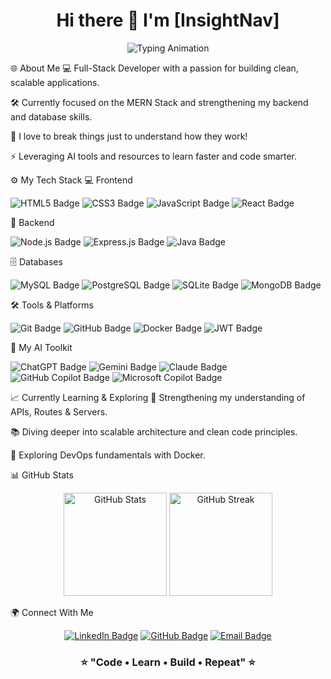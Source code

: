 <h1 align="center">Hi there 👋 I'm [InsightNav]</h1>

<p align="center">
<img src="https://readme-typing-svg.herokuapp.com?font=Fira+Code&size=22&duration=3000&pause=1000&color=00F7FF&center=true&vCenter=true&width=500&lines=Full+Stack+Developer+🚀;Backend+%26+Database+Enthusiast+🛠️;AI+Powered+Coder+🤖;Always+Learning+New+Things+📚" alt="Typing Animation" />
</p>

🌐 About Me
💻 Full-Stack Developer with a passion for building clean, scalable applications.

🛠️ Currently focused on the MERN Stack and strengthening my backend and database skills.

🚀 I love to break things just to understand how they work!

⚡ Leveraging AI tools and resources to learn faster and code smarter.

⚙️ My Tech Stack
💻 Frontend
<p>
<img src="https://img.shields.io/badge/HTML5-E34F26?style=for-the-badge&logo=html5&logoColor=fff" alt="HTML5 Badge" />
<img src="https://img.shields.io/badge/CSS3-1572B6?style=for-the-badge&logo=css3&logoColor=fff" alt="CSS3 Badge" />
<img src="https://img.shields.io/badge/JavaScript-F7DF1E?style=for-the-badge&logo=javascript&logoColor=000" alt="JavaScript Badge" />
<img src="https://img.shields.io/badge/React-61DAFB?style=for-the-badge&logo=react&logoColor=000" alt="React Badge" />
</p>

🔧 Backend
<p>
<img src="https://img.shields.io/badge/Node.js-339933?style=for-the-badge&logo=node.js&logoColor=fff" alt="Node.js Badge" />
<img src="https://img.shields.io/badge/Express.js-000?style=for-the-badge&logo=express&logoColor=fff" alt="Express.js Badge" />
<img src="https://img.shields.io/badge/Java-007396?style=for-the-badge&logo=openjdk&logoColor=fff" alt="Java Badge" />
</p>

🗄️ Databases
<p>
<img src="https://img.shields.io/badge/MySQL-4479A1?style=for-the-badge&logo=mysql&logoColor=fff" alt="MySQL Badge" />
<img src="https://img.shields.io/badge/PostgreSQL-336791?style=for-the-badge&logo=postgresql&logoColor=fff" alt="PostgreSQL Badge" />
<img src="https://img.shields.io/badge/SQLite-003B57?style=for-the-badge&logo=sqlite&logoColor=fff" alt="SQLite Badge" />
<img src="https://img.shields.io/badge/MongoDB-47A248?style=for-the-badge&logo=mongodb&logoColor=fff" alt="MongoDB Badge" />
</p>

🛠️ Tools & Platforms
<p>
<img src="https://img.shields.io/badge/Git-F05032?style=for-the-badge&logo=git&logoColor=fff" alt="Git Badge" />
<img src="https://img.shields.io/badge/GitHub-181717?style=for-the-badge&logo=github&logoColor=fff" alt="GitHub Badge" />
<img src="https://img.shields.io/badge/Docker-2496ED?style=for-the-badge&logo=docker&logoColor=fff" alt="Docker Badge" />
<img src="https://img.shields.io/badge/JWT-000?style=for-the-badge&logo=jsonwebtokens&logoColor=fff" alt="JWT Badge" />
</p>

🤖 My AI Toolkit
<p>
<img src="https://img.shields.io/badge/ChatGPT-10A37F?style=for-the-badge&logo=openai&logoColor=fff" alt="ChatGPT Badge" />
<img src="https://img.shields.io/badge/Gemini-4285F4?style=for-the-badge&logo=google&logoColor=fff" alt="Gemini Badge" />
<img src="https://img.shields.io/badge/Claude-FFD43B?style=for-the-badge&logo=anthropic&logoColor=000" alt="Claude Badge" />
<img src="https://img.shields.io/badge/GitHub%20Copilot-000?style=for-the-badge&logo=githubcopilot&logoColor=fff" alt="GitHub Copilot Badge" />
<img src="https://img.shields.io/badge/Microsoft%20Copilot-0078D4?style=for-the-badge&logo=microsoft&logoColor=fff" alt="Microsoft Copilot Badge" />
</p>

📈 Currently Learning & Exploring
🔭 Strengthening my understanding of APIs, Routes & Servers.

📚 Diving deeper into scalable architecture and clean code principles.

🐳 Exploring DevOps fundamentals with Docker.

📊 GitHub Stats
<p align="center">
<img src="https://github-readme-stats.vercel.app/api?username=InsightNav&show_icons=true&theme=tokyonight" alt="GitHub Stats" height="165"/>
<img src="https://github-readme-streak-stats.herokuapp.com/?user=InsightNav&theme=tokyonight" alt="GitHub Streak" height="165"/>
</p>

🌍 Connect With Me
<p align="center">
<a href="https://linkedin.com/in/YOUR_LINKEDIN_PROFILE"><img src="https://img.shields.io/badge/-LinkedIn-0077B5?style=for-the-badge&logo=linkedin&logoColor=fff" alt="LinkedIn Badge"></a>
<a href="https://github.com/InsightNav"><img src="https://img.shields.io/badge/-GitHub-181717?style=for-the-badge&logo=github&logoColor=fff" alt="GitHub Badge"></a>
<a href="mailto:insightnav.dev@gmail.com"><img src="https://img.shields.io/badge/-Email-D14836?style=for-the-badge&logo=gmail&logoColor=fff" alt="Email Badge"></a>
</p>

<h3 align="center">⭐️ "Code • Learn • Build • Repeat" ⭐️</h3>